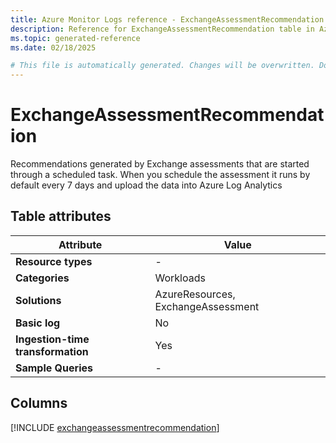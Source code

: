 ```yaml
---
title: Azure Monitor Logs reference - ExchangeAssessmentRecommendation
description: Reference for ExchangeAssessmentRecommendation table in Azure Monitor Logs.
ms.topic: generated-reference
ms.date: 02/18/2025

# This file is automatically generated. Changes will be overwritten. Do not change this file directly.
---
```


# ExchangeAssessmentRecommendation

Recommendations generated by Exchange assessments that are started through a scheduled task. When you schedule the assessment it runs by default every 7 days and upload the data into Azure Log Analytics


## Table attributes

|Attribute|Value|
|---|---|
|**Resource types**|-|
|**Categories**|Workloads|
|**Solutions**| AzureResources, ExchangeAssessment|
|**Basic log**|No|
|**Ingestion-time transformation**|Yes|
|**Sample Queries**|-|



## Columns
  
[!INCLUDE [exchangeassessmentrecommendation](~/reusable-content/ce-skilling/azure/includes/azure-monitor/reference/tables/exchangeassessmentrecommendation-include.md)]
